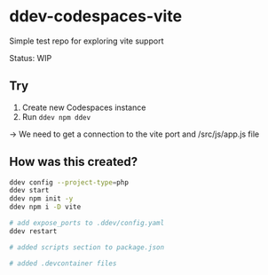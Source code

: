 # ddev-codespaces-vite
Simple test repo for exploring vite support

Status: WIP

## Try

1. Create new Codespaces instance
2. Run `ddev npm ddev`

-> We need to get a connection to the vite port and /src/js/app.js file
## How was this created?

```bash
ddev config --project-type=php
ddev start
ddev npm init -y 
ddev npm i -D vite

# add expose_ports to .ddev/config.yaml 
ddev restart

# added scripts section to package.json

# added .devcontainer files
```